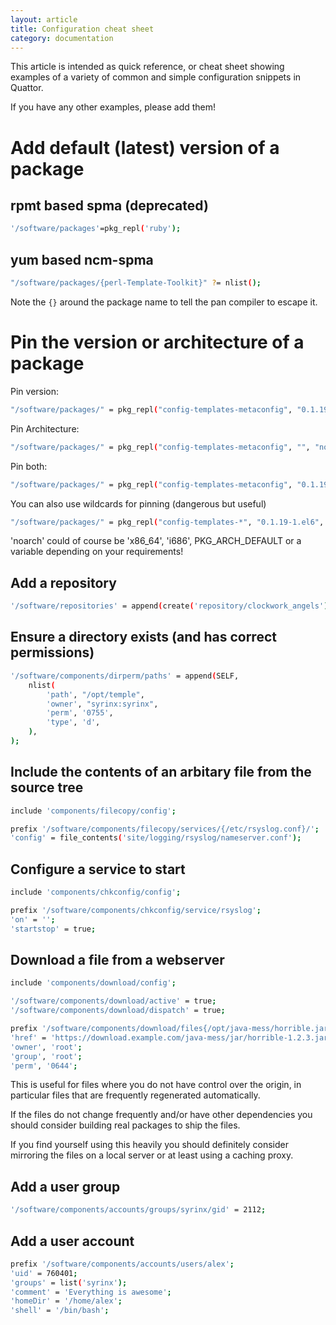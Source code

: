 ```yaml
---
layout: article
title: Configuration cheat sheet
category: documentation
---
```


This article is intended as quick reference, or cheat sheet showing examples of a variety of common and simple configuration snippets in Quattor.

If you have any other examples, please add them!


Add default (latest) version of a package
=========================================
rpmt based spma (deprecated)
----------------------------

```sh
'/software/packages'=pkg_repl('ruby');
```

yum based ncm-spma
------------------

```sh
"/software/packages/{perl-Template-Toolkit}" ?= nlist();
```

<div class="alert alert-info">
  <p>Note the <code>{}</code> around the package name to tell the pan compiler to escape it.
</div>


Pin the version or architecture of a package
============================================
Pin version:

```sh
"/software/packages/" = pkg_repl("config-templates-metaconfig", "0.1.19-1.el6");
```

Pin Architecture:

```sh
"/software/packages/" = pkg_repl("config-templates-metaconfig", "", "noarch");
```

Pin both:

```sh
"/software/packages/" = pkg_repl("config-templates-metaconfig", "0.1.19-1.el6", "noarch");
```

You can also use wildcards for pinning (dangerous but useful)

```sh
"/software/packages/" = pkg_repl("config-templates-*", "0.1.19-1.el6", "noarch");
```

<div class="alert alert-info">
  <p>'noarch' could of course be 'x86_64', 'i686', PKG_ARCH_DEFAULT or a variable depending on your requirements!</p>
</div>


Add a repository
----------------

```sh
'/software/repositories' = append(create('repository/clockwork_angels'));
```

Ensure a directory exists (and has correct permissions)
-------------------------------------------------------
```sh
'/software/components/dirperm/paths' = append(SELF,
    nlist(
        'path', "/opt/temple",
        'owner', "syrinx:syrinx",
        'perm', '0755',
        'type', 'd',
    ),
);

```


Include the contents of an arbitary file from the source tree
-------------------------------------------------------------

```sh
include 'components/filecopy/config';

prefix '/software/components/filecopy/services/{/etc/rsyslog.conf}/';
'config' = file_contents('site/logging/rsyslog/nameserver.conf');
```

Configure a service to start
----------------------------

```sh
include 'components/chkconfig/config';

prefix '/software/components/chkconfig/service/rsyslog';
'on' = '';
'startstop' = true;
```

Download a file from a webserver
--------------------------------

```sh
include 'components/download/config';

'/software/components/download/active' = true;
'/software/components/download/dispatch' = true;

prefix '/software/components/download/files{/opt/java-mess/horrible.jar}';
'href' = 'https://download.example.com/java-mess/jar/horrible-1.2.3.jar';
'owner', 'root';
'group', 'root';
'perm', '0644';

```

<div class="alert alert-info">
  <p>This is useful for files where you do not have control over the origin, in particular files that are frequently regenerated automatically.</p>
  <p>If the files do not change frequently and/or have other dependencies you should consider building real packages to ship the files.</p>
  <p>If you find yourself using this heavily you should definitely consider mirroring the files on a local server or at least using a caching proxy.</p>
</div>

Add a user group
-----------
```sh
'/software/components/accounts/groups/syrinx/gid' = 2112;

```


Add a user account
------------------

```sh
prefix '/software/components/accounts/users/alex';
'uid' = 760401;
'groups' = list('syrinx');
'comment' = 'Everything is awesome';
'homeDir' = '/home/alex';
'shell' = '/bin/bash';

```
